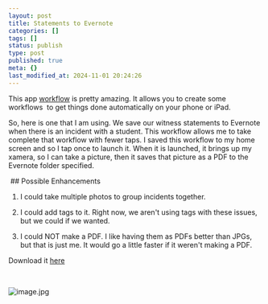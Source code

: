 ```yaml
---
layout: post
title: Statements to Evernote
categories: []
tags: []
status: publish
type: post
published: true
meta: {}
last_modified_at: 2024-11-01 20:24:26
---
```


This app [workflow](https://appsto.re/us/2IzJ2.i) is pretty amazing. It allows you to create some workflows  to get things done automatically on your phone or iPad. 

So, here is one that I am using. We save our witness statements to Evernote when there is an incident with a student. This workflow allows me to take complete that workflow with fewer taps. I saved this workflow to my home screen and so I tap once to launch it. When it is launched, it brings up my xamera, so I can take a picture, then it saves that picture as a PDF to the Evernote folder specified.  

 ## Possible Enhancements

1. I could take multiple photos to group incidents together.  

2. I could add tags to it. Right now, we aren't using tags with these issues, but we could if we wanted.  

3. I could NOT make a PDF. I like having them as PDFs better than JPGs, but that is just me. It would go a little faster if it weren't making a PDF.  

Download it [here](
[https://workflow.is/workflows/c5c1919fb65a49edaa9b97db27f7a089](https://workflow.is/workflows/c5c1919fb65a49edaa9b97db27f7a089)) 



 
































































 

  
  
    
![image.jpg](/squarespace_images/content_v1_4fffa949e4b0b4590d67b4e7_1419193750079-EDX4U7P7LO04JUN9ES7M_image.jpg_)

